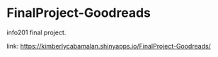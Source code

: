 # FinalProject-Goodreads
info201 final project.  

link: https://kimberlycabamalan.shinyapps.io/FinalProject-Goodreads/
